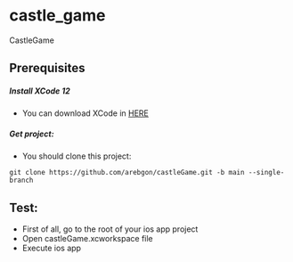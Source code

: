 # castle_game
CastleGame

## Prerequisites

##### Install XCode 12
* You can download XCode in [HERE](https://developer.apple.com/xcode/)

##### Get project:
* You should clone this project:
```
git clone https://github.com/arebgon/castleGame.git -b main --single-branch
```


## Test:
* First of all, go to the root of your ios app project
* Open castleGame.xcworkspace file 
* Execute ios app 

